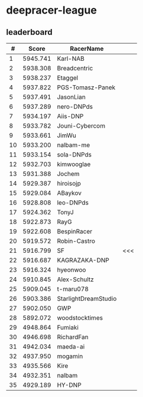 # deepracer-league

## leaderboard

<!-- leaderboard -->
| # | Score | RacerName |   |
| - | ----- | --------- | - |
| 1 | 5945.741 | Karl-NAB | |
| 2 | 5938.308 | Breadcentric | |
| 3 | 5938.237 | Etaggel | |
| 4 | 5937.822 | PGS-Tomasz-Panek | |
| 5 | 5937.491 | JasonLian | |
| 6 | 5937.289 | nero-DNPds | |
| 7 | 5934.197 | Aiis-DNP | |
| 8 | 5933.782 | Jouni-Cybercom | |
| 9 | 5933.661 | JimWu | |
| 10 | 5933.200 | nalbam-me | |
| 11 | 5933.154 | sola-DNPds | |
| 12 | 5932.703 | kimwooglae | |
| 13 | 5931.388 | Jochem | |
| 14 | 5929.387 | hiroisojp | |
| 15 | 5929.084 | ABaykov | |
| 16 | 5928.808 | leo-DNPds | |
| 17 | 5924.362 | TonyJ | |
| 18 | 5922.873 | RayG | |
| 19 | 5922.608 | BespinRacer | |
| 20 | 5919.572 | Robin-Castro | |
| 21 | 5916.799 | SF | <<< |
| 22 | 5916.687 | KAGRAZAKA-DNP | |
| 23 | 5916.324 | hyeonwoo | |
| 24 | 5910.845 | Alex-Schultz | |
| 25 | 5909.045 | t-maru078 | |
| 26 | 5903.386 | StarlightDreamStudio | |
| 27 | 5902.050 | GWP | |
| 28 | 5892.072 | woodstocktimes | |
| 29 | 4948.864 | Fumiaki | |
| 30 | 4946.698 | RichardFan | |
| 31 | 4942.034 | maeda-ai | |
| 32 | 4937.950 | mogamin | |
| 33 | 4935.566 | Kire | |
| 34 | 4932.351 | nalbam | |
| 35 | 4929.189 | HY-DNP | |
